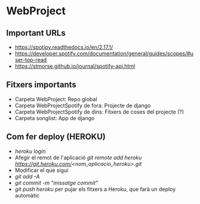 # WebProject

## Important URLs
- https://spotipy.readthedocs.io/en/2.17.1/
- https://developer.spotify.com/documentation/general/guides/scopes/#user-top-read
- https://stmorse.github.io/journal/spotify-api.html

## Fitxers importants
- Carpeta WebProject: Repo global
- Carpeta WebProjectSpotify de fora: Projecte de django
- Carpeta WebProjectSpotify de dins: Fitxers de coses del projecte (?)
- Carpeta songlist: App de django

## Com fer deploy (HEROKU)
- *heroku login*
- Afegir el remot de l'aplicació *git remote add heroku https://git.heroku.com/<nom_aplicacio_heroku>.git*
- Modificar el que sigui
- *git add -A*
- *git commit -m "missatge commit"*
- *git push heroku* per pujar els fitxers a Heroku, que farà un deploy automàtic
